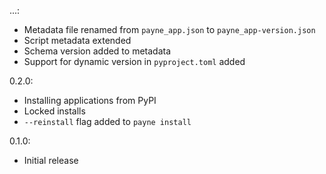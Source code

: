 ...:
  * Metadata file renamed from `payne_app.json` to `payne_app-version.json`
  * Script metadata extended
  * Schema version added to metadata
  * Support for dynamic version in `pyproject.toml` added

0.2.0:
  * Installing applications from PyPI
  * Locked installs
  * `--reinstall` flag added to `payne install`

0.1.0:
  * Initial release
